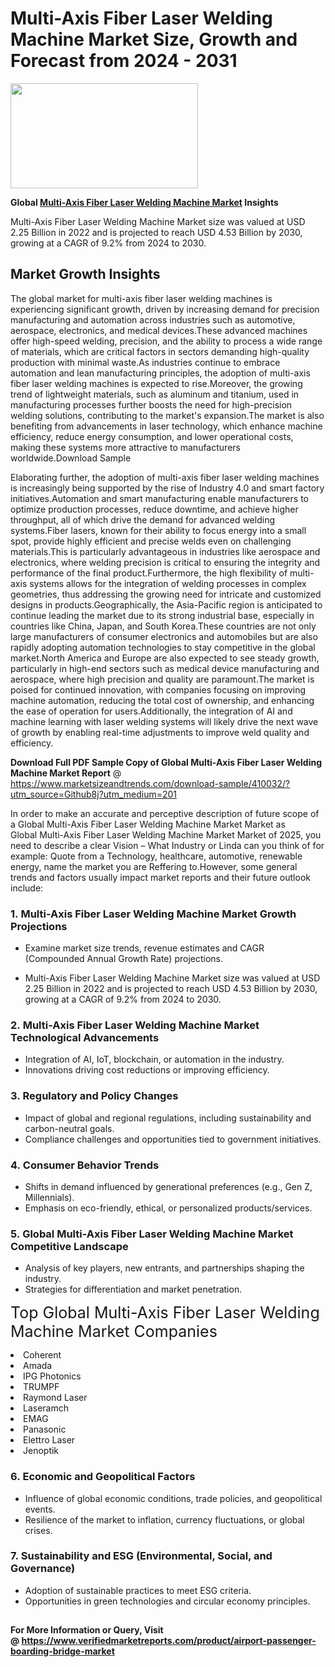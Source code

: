 <H1>Multi-Axis Fiber Laser Welding Machine Market Size, Growth and Forecast from 2024 - 2031</H1><img class="aligncenter size-medium wp-image-584254" src="https://thirdeyenews.in/wp-content/uploads/2024/09/Global-Market-Research-300x168.jpeg" alt="" width="300" height="168" /><p><strong>Global&nbsp;<a href="https://www.marketsizeandtrends.com/download-sample/410032/?utm_source=Github8j?utm_medium=201">Multi-Axis Fiber Laser Welding Machine Market</a> Insights</strong></p><p>Multi-Axis Fiber Laser Welding Machine Market size was valued at USD 2.25 Billion in 2022 and is projected to reach USD 4.53 Billion by 2030, growing at a CAGR of 9.2% from 2024 to 2030.</p><p><h2>Market Growth Insights</h2> <p>The global market for multi-axis fiber laser welding machines is experiencing significant growth, driven by increasing demand for precision manufacturing and automation across industries such as automotive, aerospace, electronics, and medical devices.These advanced machines offer high-speed welding, precision, and the ability to process a wide range of materials, which are critical factors in sectors demanding high-quality production with minimal waste.As industries continue to embrace automation and lean manufacturing principles, the adoption of multi-axis fiber laser welding machines is expected to rise.Moreover, the growing trend of lightweight materials, such as aluminum and titanium, used in manufacturing processes further boosts the need for high-precision welding solutions, contributing to the market's expansion.The market is also benefiting from advancements in laser technology, which enhance machine efficiency, reduce energy consumption, and lower operational costs, making these systems more attractive to manufacturers worldwide.Download Sample </p> <p>Elaborating further, the adoption of multi-axis fiber laser welding machines is increasingly being supported by the rise of Industry 4.0 and smart factory initiatives.Automation and smart manufacturing enable manufacturers to optimize production processes, reduce downtime, and achieve higher throughput, all of which drive the demand for advanced welding systems.Fiber lasers, known for their ability to focus energy into a small spot, provide highly efficient and precise welds even on challenging materials.This is particularly advantageous in industries like aerospace and electronics, where welding precision is critical to ensuring the integrity and performance of the final product.Furthermore, the high flexibility of multi-axis systems allows for the integration of welding processes in complex geometries, thus addressing the growing need for intricate and customized designs in products.Geographically, the Asia-Pacific region is anticipated to continue leading the market due to its strong industrial base, especially in countries like China, Japan, and South Korea.These countries are not only large manufacturers of consumer electronics and automobiles but are also rapidly adopting automation technologies to stay competitive in the global market.North America and Europe are also expected to see steady growth, particularly in high-end sectors such as medical device manufacturing and aerospace, where high precision and quality are paramount.The market is poised for continued innovation, with companies focusing on improving machine automation, reducing the total cost of ownership, and enhancing the ease of operation for users.Additionally, the integration of AI and machine learning with laser welding systems will likely drive the next wave of growth by enabling real-time adjustments to improve weld quality and efficiency.</p><p><span class=""><strong>Download Full PDF Sample Copy of Global Multi-Axis Fiber Laser Welding Machine Market Report</strong> @ <a href="https://www.marketsizeandtrends.com/download-sample/410032/?utm_source=Github8j?utm_medium=201" target="_blank">https://www.marketsizeandtrends.com/download-sample/410032/?utm_source=Github8j?utm_medium=201</a></span></p><p>In order to make an accurate and perceptive description of future scope of a Global&nbsp;Multi-Axis Fiber Laser Welding Machine Market Market as Global&nbsp;Multi-Axis Fiber Laser Welding Machine Market Market of 2025, you need to describe a clear Vision &ndash; What Industry or Linda can you think of for example: Quote from a Technology, healthcare, automotive, renewable energy, name the market you are Reffering to.However, some general trends and factors usually impact market reports and their future outlook include:</p><h3>1.&nbsp;<strong>Multi-Axis Fiber Laser Welding Machine Market Growth Projections</strong></h3><ul><li>Examine market size trends, revenue estimates and CAGR (Compounded Annual Growth Rate) projections.</li><li><p>Multi-Axis Fiber Laser Welding Machine Market size was valued at USD 2.25 Billion in 2022 and is projected to reach USD 4.53 Billion by 2030, growing at a CAGR of 9.2% from 2024 to 2030.</p></li></ul><h3>2.&nbsp;<strong>Multi-Axis Fiber Laser Welding Machine Market Technological Advancements</strong></h3><ul><li>Integration of AI, IoT, blockchain, or automation in the industry.</li><li>Innovations driving cost reductions or improving efficiency.</li></ul><h3>3.&nbsp;<strong>Regulatory and Policy Changes</strong></h3><ul><li>Impact of global and regional regulations, including sustainability and carbon-neutral goals.</li><li>Compliance challenges and opportunities tied to government initiatives.</li></ul><h3>4.&nbsp;<strong>Consumer Behavior Trends</strong></h3><ul><li>Shifts in demand influenced by generational preferences (e.g., Gen Z, Millennials).</li><li>Emphasis on eco-friendly, ethical, or personalized products/services.</li></ul><h3>5.&nbsp;<strong>Global Multi-Axis Fiber Laser Welding Machine Market Competitive Landscape</strong></h3><ul><li>Analysis of key players, new entrants, and partnerships shaping the industry.</li><li>Strategies for differentiation and market penetration.</li></ul><p data-pm-slice="1 1 []"><span style="color: inherit; font-family: inherit; font-size: 25px;">Top Global Multi-Axis Fiber Laser Welding Machine Market Companies</span></p><div class="" data-test-id=""><p><li>Coherent</li><li> Amada</li><li> IPG Photonics</li><li> TRUMPF</li><li> Raymond Laser</li><li> Laseramch</li><li> EMAG</li><li> Panasonic</li><li> Elettro Laser</li><li> Jenoptik</li></p></div><h3>6.&nbsp;<strong>Economic and Geopolitical Factors</strong></h3><ul><li>Influence of global economic conditions, trade policies, and geopolitical events.</li><li>Resilience of the market to inflation, currency fluctuations, or global crises.</li></ul><h3>7.&nbsp;<strong>Sustainability and ESG (Environmental, Social, and Governance)</strong></h3><ul><li>Adoption of sustainable practices to meet ESG criteria.</li><li>Opportunities in green technologies and circular economy principles.</li></ul><h2><strong style="font-size: 14px;">For More Information or Query, Visit @&nbsp;</strong><a style="background-color: #ffffff; font-size: 14px;" href="https://www.marketsizeandtrends.com/report/multi-axis-fiber-laser-welding-machine-market/" target="_blank">https://www.verifiedmarketreports.com/product/airport-passenger-boarding-bridge-market</a></h2>